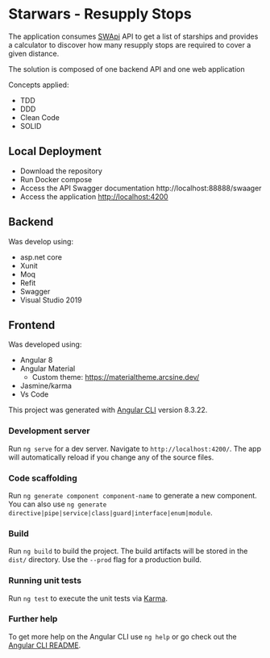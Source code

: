# Starwars - Resupply Stops

The application consumes [SWApi](https://swapi.co/) API to get a list of starships and provides a calculator to discover how many resupply stops are required to cover a given distance.

The solution is composed of one backend API and one web application

Concepts applied:

- TDD
- DDD
- Clean Code
- SOLID

## Local Deployment 

- Download the repository
- Run Docker compose
- Access the API Swagger documentation http://localhost:88888/swaager
- Access the application [http://localhost:4200](http://localhost:4200)


## Backend
Was develop using:
- asp.net core
- Xunit
- Moq
- Refit
- Swagger
- Visual Studio 2019

## Frontend
Was developed using:
- Angular 8
- Angular Material
  - Custom theme: https://materialtheme.arcsine.dev/
- Jasmine/karma
- Vs Code

This project was generated with [Angular CLI](https://github.com/angular/angular-cli) version 8.3.22.

### Development server

Run `ng serve` for a dev server. Navigate to `http://localhost:4200/`. The app will automatically reload if you change any of the source files.

### Code scaffolding

Run `ng generate component component-name` to generate a new component. You can also use `ng generate directive|pipe|service|class|guard|interface|enum|module`.

### Build

Run `ng build` to build the project. The build artifacts will be stored in the `dist/` directory. Use the `--prod` flag for a production build.

### Running unit tests

Run `ng test` to execute the unit tests via [Karma](https://karma-runner.github.io).

### Further help

To get more help on the Angular CLI use `ng help` or go check out the [Angular CLI README](https://github.com/angular/angular-cli/blob/master/README.md).
